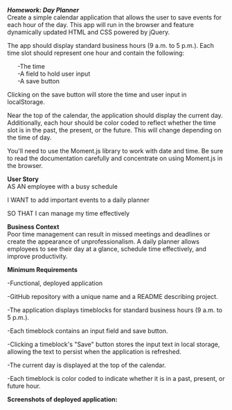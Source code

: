 <b><i>Homework: Day Planner</i></b><br>
Create a simple calendar application that allows the user to save events for each hour of the day. This app will run in the browser and feature dynamically updated HTML and CSS powered by jQuery.

The app should display standard business hours (9 a.m. to 5 p.m.). Each time slot should represent one hour and contain the following:

<ul>
-The time<br>
-A field to hold user input<br>
-A save button

</ul>

Clicking on the save button will store the time and user input in localStorage.

Near the top of the calendar, the application should display the current day. Additionally, each hour should be color coded to reflect whether the time slot is in the past, the present, or the future. This will change depending on the time of day.

You'll need to use the Moment.js library to work with date and time. Be sure to read the documentation carefully and concentrate on using Moment.js in the browser.

<b>User Story</b><br>
AS AN employee with a busy schedule

I WANT to add important events to a daily planner

SO THAT I can manage my time effectively

<b>Business Context</b><br>
Poor time management can result in missed meetings and deadlines or create the appearance of unprofessionalism. A daily planner allows employees to see their day at a glance, schedule time effectively, and improve productivity.

<b>Minimum Requirements</b><br>

-Functional, deployed application
    
-GitHub repository with a unique name and a README describing project.


-The application displays timeblocks for standard business hours (9 a.m. to 5 p.m.).

-Each timeblock contains an input field and save button.

-Clicking a timeblock's "Save" button stores the input text in local storage, allowing the text to persist when the application is refreshed.<br>

-The current day is displayed at the top of the calendar.

-Each timeblock is color coded to indicate whether it is in a past, present, or future hour.
 
 <b>Screenshots of deployed application: </b>

